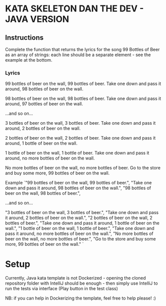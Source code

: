 # KATA SKELETON DAN THE DEV - JAVA VERSION

## Instructions
Complete the function that returns the lyrics for the song 99 Bottles of Beer as an array of strings: each line should be a separate element - see the example at the bottom.

### Lyrics
99 bottles of beer on the wall, 99 bottles of beer.
Take one down and pass it around, 98 bottles of beer on the wall.

98 bottles of beer on the wall, 98 bottles of beer.
Take one down and pass it around, 97 bottles of beer on the wall.

...and so on...

3 bottles of beer on the wall, 3 bottles of beer.
Take one down and pass it around, 2 bottles of beer on the wall.

2 bottles of beer on the wall, 2 bottles of beer.
Take one down and pass it around, 1 bottle of beer on the wall.

1 bottle of beer on the wall, 1 bottle of beer.
Take one down and pass it around, no more bottles of beer on the wall.

No more bottles of beer on the wall, no more bottles of beer.
Go to the store and buy some more, 99 bottles of beer on the wall.

Example
`"99 bottles of beer on the wall, 99 bottles of beer.",
"Take one down and pass it around, 98 bottles of beer on the wall.",
"98 bottles of beer on the wall, 98 bottles of beer.",

...and so on...

"3 bottles of beer on the wall, 3 bottles of beer.",
"Take one down and pass it around, 2 bottles of beer on the wall.",
"2 bottles of beer on the wall, 2 bottles of beer.",
"Take one down and pass it around, 1 bottle of beer on the wall.",
"1 bottle of beer on the wall, 1 bottle of beer.",
"Take one down and pass it around, no more bottles of beer on the wall.",
"No more bottles of beer on the wall, no more bottles of beer.",
"Go to the store and buy some more, 99 bottles of beer on the wall." `

# Setup

Currently, Java kata template is not Dockerized - opening the cloned repository folder with IntelliJ should be enough - 
then simply use IntelliJ to run the tests via interface (Play button in the test class)

NB: if you can help in Dockerizing the template, feel free to help please! :) 
